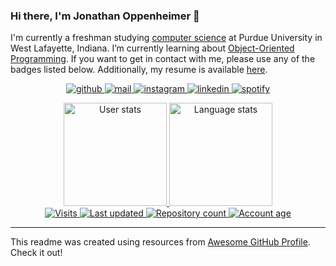 ### Hi there, I'm Jonathan Oppenheimer 👋

I'm currently a freshman studying [computer science](https://www.cs.purdue.edu/) at Purdue University in West Lafayette, Indiana. I’m currently learning about [Object-Oriented Programming](https://selfservice.mypurdue.purdue.edu/prod/bzwsrch.p_catalog_detail?term=202210&subject=CS&cnbr=18000&enhanced=Y). If you want to get in contact with me, please use any of the badges listed below. Additionally, my resume is available [here](https://github.com/JonathanOppenheimer/jonathanoppenheimer.wtf/blob/master/static/resume.pdf). 



<p align="center">
  <!-- GitHub badge --->
  <a href="https://github.com/jonathanoppenheimer" target="_blank">
    <img alt="github" src="https://img.shields.io/badge/-github-000000?style=flat-square&logo=Plex&logoColor=white">
  </a> 
  <!-- Outlook badge --->
  <a href="mailto:joppenhe@purdue.edu" target="_blank">
    <img alt="mail" src="https://img.shields.io/badge/-mail-0078D4?style=flat-square&logo=Microsoft-outlook&logoColor=white">
  </a> 
  <!-- Instagram badge --->
  <a href="https://www.instagram.com/jonathanoppenheimer/" target="_blank">
    <img alt="instagram" src="https://img.shields.io/badge/-instagram-C13584?style=flat-square&logo=instagram&logoColor=white">
  </a> 
  <!-- Linkedin badge --->
  <a href="https://www.linkedin.com/in/jonathan-oppenheimer/" target="_blank">
    <img alt="linkedin" src="https://img.shields.io/badge/-linkedin-blue?style=flat-square&logo=Linkedin&logoColor=white">
  </a> 
  <!-- Spotify badge --->
  <a href="https://open.spotify.com/user/147infiniti" target="_blank">
    <img alt="spotify" src="https://img.shields.io/badge/-spotify-1DB954?style=flat-square&logo=Spotify&logoColor=white">
  </a>


<p align="center">
  <!-- User stats badge --->
  <a href="https://github.com/anuraghazra/github-readme-stats">
    <img alt="User stats" src="https://github-readme-stats.vercel.app/api?username=jonathanoppenheimer&count_private=true&show_icons=true&bg_color=0d1117&text_color=FFF&border_color=444" height="165">
  </a>
  <!-- Language stats --->
  <a href="https://github.com/anuraghazra/github-readme-stats">
    <img alt="Language stats" src="https://github-readme-stats.vercel.app/api/top-langs/?username=jonathanoppenheimer&layout=compact&count_private=true&include_all_commits=true&bg_color=0d1117&text_color=FFF&border_color=444" height="165">
  </a>
  <br>
  <!-- Visits badge --->
  <a href="https://github.com/jonathanoppenheimer" target="_blank">
    <img alt="Visits" src="https://badges.pufler.dev/visits/jonathanoppenheimer/jonathanoppenheimer?logo=GitHub&label=visits&color=success&logoColor=white&style=flat-square"/>
  </a>
  <!-- Last updated badge --->
  <a href="https://github.com/jonathanoppenheimer/jonathanoppenheimer" target="_blank">
     <img alt="Last updated" src="https://img.shields.io/github/last-commit/jonathanoppenheimer/jonathanoppenheimer?label=profile%20updated&style=flat-square">
  </a>
  <!-- Repos badge --->
  <a href="https://github.com/jonathanoppenheimer?tab=repositories">
    <img alt="Repository count" src="https://badges.pufler.dev/repos/jonathanoppenheimer?style=flat-square">
  </a>
   <!-- Years badge --->
  <a href="http://octocatday.com/">
    <img alt="Account age" src="https://badges.pufler.dev/years/jonathanoppenheimer?style=flat-square">
  </a>
</p>

<hr>

This readme was created using resources from [Awesome GitHub Profile](https://github.com/abhisheknaiidu/awesome-github-profile-readme). Check it out! 
